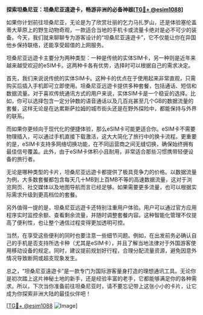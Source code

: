 **探索坦桑尼亚：坦桑尼亚遠遊卡，畅游非洲的必备神器[[TG💪+ @esim1088](https://t.me/s/esim1088)]**

如果你计划前往坦桑尼亚，无论是为了欣赏壮丽的乞力马扎罗山，还是体验塞伦盖蒂大草原上的野生动物奇观，一款适合当地的手机卡或流量卡绝对是必不可少的装备。今天，我们就来聊聊专为游客设计的“坦桑尼亚遠遊卡”，它不仅能让你在异国他乡保持联络，还能享受超值的上网服务。

坦桑尼亚远遊卡主要分为两种类型：一种是传统的实体SIM卡，另一种则是近年来越来越受欢迎的eSIM卡。这两种卡各有优势，选择时可以根据自己的需求决定。

首先，我们来说说传统的实体SIM卡。这种卡的优点在于使用起来非常直观，只需购买后插入手机即可立即使用。坦桑尼亚远遊卡提供多种套餐，包括通话、短信和数据流量。对于喜欢传统通讯方式的用户来说，实体SIM卡是一个稳妥的选择。比如，你可以选择包含一定分钟数的语音通话以及几百兆甚至几个GB的数据流量的套餐，这样无论是在达累斯萨拉姆的城市街头还是在野外探险中，都能保持与外界的联系。

而如果你更倾向于现代化的便捷体验，那么eSIM卡可能更适合你。eSIM卡不需要物理插入，可以通过手机直接下载激活，这大大简化了旅行中的换卡流程。更重要的是，eSIM卡支持多网络切换功能，在不同运营商之间无缝切换，确保始终拥有最佳信号覆盖。此外，由于eSIM卡体积小且耐用，非常适合那些习惯携带轻便设备的旅行者。

无论是哪种类型的卡片，坦桑尼亚远遊卡都提供了极具竞争力的价格。以数据流量为例，大多数套餐都包含每天几十MB到上百MB不等的高速数据流量，这对于浏览网页、社交媒体以及地图导航而言已经足够。如果需要更多流量，也可以根据实际需求升级到更高档位的套餐。

另外值得一提的是，坦桑尼亚远遊卡还特别注重用户体验。用户可以通过官方应用程序实时监控余额、查看剩余流量，并随时调整套餐内容。这种智能化管理不仅提高了便利性，也让整个通信过程变得更加透明可控。

当然，在享受这些便利的同时也要注意一些细节问题。例如，在出发前务必确认自己的手机是否支持所选卡种（尤其是eSIM卡），并且了解当地法律对于外国游客使用移动设备的规定。同时，建议提前规划好行程，合理分配流量资源，避免因意外情况导致断网或超支现象发生。

总之，“坦桑尼亚遠遊卡”是一款专门为国际游客量身打造的理想通讯工具。无论你是初次踏上这片神秘土地的新手，还是经验丰富的老手，它都能够满足你的各种需求。所以，下次当你准备前往坦桑尼亚时，请不要忘记带上这张小小的卡片，让它成为你探索非洲大陆的最佳伙伴吧！

[[TG💪+ @esim1088](https://t.me/s/esim1088) ![Image](https://i.postimg.cc/4NQfJmqS/Snipaste-2025-05-13-00-14-12.png)]